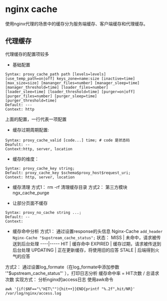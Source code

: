 # nginx cache

使用nginx代理的场景中的缓存分为服务端缓存、客户端缓存和代理缓存。

## 代理缓存
代理缓存的配置项较多
- 基础配置
```
Syntax: proxy_cache_path path [levels=levels]
[use_temp_path=on|off] keys_zone=name:size [inactive=time]
[max_size=size] [mananger_files=number] [manager_sleep=time]
[manager_threshold=time] [loader_files=number]
[loader_slee=time] [loader_threshold=time] [purger=on|off]
[purger_files=number] [purger_sleep=time]
[purger_threshold=time]
Default: ---
Context: http
```
上面的配置，一行代表一项配置
- 缓存过期周期配置:
```
Syntax: proxy_cache_valid [code...] time; # code 是状态码
Deafult: --
Context:http, server, location
```
- 缓存的维度：
```
Syntax: proxy_cache_key string;
Default: proxy_cache_key $schema$proxy_host$request_uri;
Context: http, server, location
```

- 缓存清理
方式1： rm -rf 清理缓存目录
方式2： 第三方模块 ngx_cache_purge

- 让部分页面不缓存
```
Syntax: proxy_no_cache string ...;
Default: --
Context:
```

- 缓存命中分析
方式1： 通过设置response的头信息 Nginx-Cache
`add_header Nginx-Cache "$upstream_cache_status";`
状态：
MISS | 未命中，请求被传送到后台处理
----|-----
HIT | 缓存命中
EXPIRED | 缓存过期，请求被传送到后台处理
UPDATING | 正在更新缓存，将使用旧的应答
STALE | 后端得到火气的应答

方式2： 通过设置log_formate（在log_formate中添加参数 '"$upstream_cache_status"' ），打印日志分析
缓存命中率 = HIT次数 / 总请求次数
实现方式： 分析nginx的access日志
使用awk命令
```
awk '{if($NF=="\"HIT\""){hit++}}END{printf "%.2f",hit/NR}' /var/log/nginx/access.log
```


